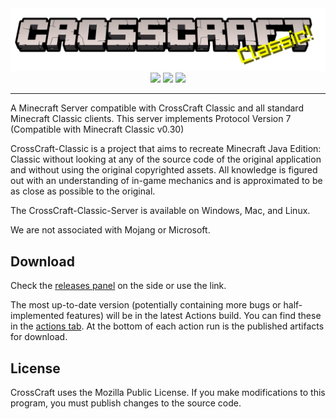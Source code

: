<div align=center style="display:inline-block"><img src=./branding/logo-cracked-splash-classic.png><br><img src="https://img.shields.io/github/workflow/status/CrossCraft/CrossCraft-Classic-Server/CrossCraft-Server?style=for-the-badge&logo=github&label=Classic-Server" height=36px> <img src="https://forthebadge.com/images/badges/made-with-c-plus-plus.svg"> <img src="https://forthebadge.com/images/badges/open-source.svg"></div>

---
A Minecraft Server compatible with CrossCraft Classic and all standard Minecraft Classic clients. This server implements Protocol Version 7 (Compatible with Minecraft Classic v0.30)

CrossCraft-Classic is a project that aims to recreate Minecraft Java Edition: Classic without looking at any of the source code of the original application and without using the original copyrighted assets. All knowledge is figured out with an understanding of in-game mechanics and is approximated to be as close as possible to the original.

The CrossCraft-Classic-Server is available on Windows, Mac, and Linux.

We are not associated with Mojang or Microsoft.

## Download

Check the [releases panel](https://github.com/CrossCraft/CrossCraft-Classic-Server/releases) on the side or use the link.

The most up-to-date version (potentially containing more bugs or half-implemented features) will be in the latest Actions build. You can find these in the [actions tab](https://github.com/CrossCraft/CrossCraft-Classic-Server/actions). At the bottom of each action run is the published artifacts for download.

## License

CrossCraft uses the Mozilla Public License.
If you make modifications to this program, you must publish changes to the source code. 
